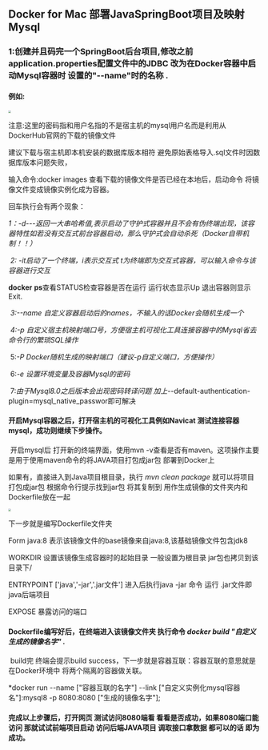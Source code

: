 ## Docker for Mac 部署JavaSpringBoot项目及映射Mysql

### 	1:创建并且码完一个SpringBoot后台项目,修改之前application.properties配置文件中的JDBC 改为在Docker容器中启动Mysql容器时 设置的"--name"时的名称 .

#### 例如:

<img src="/Users/yangzhijie/Desktop/Docker使用心得/Snipaste_2019-12-04_22-12-50.png" style="zoom:33%;" />

注意:这里的密码指和用户名指的不是宿主机的mysql用户名而是利用从DockerHub官网的下载的镜像文件

<!--docker pull mysql:[数据库的版本号]/不输入默认下载最新版本数据-->

建议下载与宿主机即本机安装的数据库版本相符 避免原始表格导入.sql文件时因数据库版本问题失败，

输入命令:docker images 查看下载的镜像文件是否已经在本地后，启动命令 <!--docker run [镜像文件的名称]-->将镜像文件变成镜像实例化成为容器。

<!-- docker run -it/-d --name [容器名称/可不写] -p/-P 端口映射地址:3306 -e MYSQL_ROOT_PASSWORD=11223344 ["容器的ID或者名称"]  --default-authentication-plugin=mysql_native_password-->

回车执行会有两个现象：

​		*1：-d---返回一大串哈希值,表示启动了守护式容器并且不会有伪终端出现，该容器特性如若没有交互式前台容器启动，那么守护式会自动杀死（Docker自带机制！！）*

​		*2: -it启动了一个终端，i表示交互式  t为终端即为交互式容器，可以输入命令与该容器进行交互*

**docker** **ps**查看STATUS检查容器是否在运行 运行状态显示Up 退出容器则显示Exit.

​		*3:--name 自定义容器启动后的names，不输入的话Docker会随机生成一个*

​		*4:-p 自定义宿主机映射端口号，方便宿主机可视化工具连接容器中的Mysql省去命令行的繁琐SQL操作*

​		5:*-P Docker随机生成的映射端口（建议-p自定义端口，方便操作）*

​		6:*-e 设置环境变量及容器Mysql的密码*

​		7:*由于Mysql8.0之后版本会出现密码转译问题 加上*--default-authentication-plugin=mysql_native_passwor即可解决

#### 开启Mysql容器之后，打开宿主机的可视化工具例如Navicat 测试连接容器mysql，成功则继续下步操作。

​	开启mysql后 打开新的终端界面，使用mvn -v查看是否有maven。这项操作主要是用于使用maven命令的将JAVA项目打包成jar包 部署到Docker上

如果有，直接进入到Java项目根目录，执行 *mvn clean package* 就可以将项目打包成jar包 根据命令行提示找到jar包 将其复制到 用作生成镜像的文件夹内和Dockerfile放在一起

<img src="/Users/yangzhijie/Desktop/Docker使用心得/Snipaste_2019-12-05_09-27-51.png" style="zoom:33%;" />

下一步就是编写Dockerfile文件夹

Form java:8  表示该镜像文件的base镜像来自java:8,该基础镜像文件包含jdk8

WORKDIR 设置该镜像生成容器时的起始目录 一般设置为根目录 jar包也拷贝到该目录下/

ENTRYPOINT ['java','-jar','.jar文件'] 进入后执行java -jar 命令 运行 .jar文件即java后端项目

EXPOSE 暴露访问的端口



#### Dockerfile编写好后，在终端进入该镜像文件夹 执行命令 *docker build "自定义生成的镜像名字"  .*

​	build完 终端会提示build success，下一步就是容器互联：容器互联的意思就是在Docker环境中 将两个隔离的容器做关联。

 *docker run --name ["容器互联的名字"] --link ["自定义实例化mysql容器名"]:mysql8  -p 8080:8080 ["生成的镜像名字"];

#### 完成以上步骤后，打开网页 测试访问8080端看 看看是否成功，如果8080端口能访问 那就试试前端项目启动 访问后端JAVA项目 调取接口拿数据 都可以的话 即为成功。



